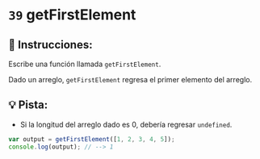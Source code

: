 # `39` getFirstElement

## 📝 Instrucciones:

Escribe una función llamada `getFirstElement`.

Dado un arreglo, `getFirstElement` regresa el primer elemento del arreglo.

## :bulb: Pista:

* Si la longitud del arreglo dado es 0, debería regresar `undefined`.

```Javascript
var output = getFirstElement([1, 2, 3, 4, 5]);
console.log(output); // --> 1
```